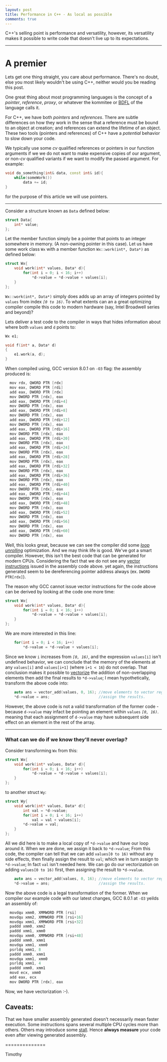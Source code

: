 ```yaml
---
layout: post
title: Performance in C++ - As local as possible
comments: true
---
```


C++'s selling point is performance and versatility, however, its versatility makes it possible to write code that doesn't live up to its expectations.

-----------------------

# A premier

Lets get one thing straight, you care about performance. There's no doubt, else you most likely wouldn't be using C++, neither would you be reading this post.

One great thing about most programming languages is the concept of a *pointer*, *reference*, *proxy*, or whatever the kommitee or [BDFL](https://en.wikipedia.org/wiki/Benevolent_dictator_for_life) of the language calls it. 

For C++, we have both *pointers* and *references*. There are subtle differences on how they work in the sense that a reference must be bound to an object at creation; and references can extend the lifetime of an object. These two tools (pointers and references) of C++ have a *potential* behavior to slow down your code.

We typically use some *cv* qualified references or pointers in our function arguments if we we do not want to make expensive copies of our argument, or non-*cv* qualified variants if we want to modify the passed argument. For example:

```c++
void do_something(int& data, const int& id){
    while(someWork())
        data += id;
}
```

for the purpose of this article we will use pointers.

----------------

Consider a structure known as `Data` defined below:

```c++
struct Data{
    int* value;
};
```

Let the member function simply be a pointer that points to an integer somewhere in memory. (A non-owning pointer in this case). Let us have some work class `Wx` with a member function `Wx::work(int*, Data*)` as defined below:

```c++
struct Wx{
    void work(int* values, Data* d){
        for(int i = 0; i < 16; i++)
            *d->value = *d->value + values[i];
    }
};
```

`Wx::work(int*, Data*)` simply does adds up an array of integers pointed by `values` from index *`[0 to 16)`*.
To what extents can an a great optimizing compiler compile this code to modern hardware (say, Intel Broadwell series and beyond)?

Lets deliver a test code to the compiler in ways that hides information about where both `values` and `d` points to:

```c++
Wx e1;

void f(int* a, Data* d)
{
    e1.work(a, d);
}
```

When compiled using, GCC version 8.0.1 on `-O3` flag: the assembly produced is:

```java
  mov rdx, QWORD PTR [rdx]
  mov eax, DWORD PTR [rdi]
  add eax, DWORD PTR [rdx]
  mov DWORD PTR [rdx], eax
  add eax, DWORD PTR [rdi+4]
  mov DWORD PTR [rdx], eax
  add eax, DWORD PTR [rdi+8]
  mov DWORD PTR [rdx], eax
  add eax, DWORD PTR [rdi+12]
  mov DWORD PTR [rdx], eax
  add eax, DWORD PTR [rdi+16]
  mov DWORD PTR [rdx], eax
  add eax, DWORD PTR [rdi+20]
  mov DWORD PTR [rdx], eax
  add eax, DWORD PTR [rdi+24]
  mov DWORD PTR [rdx], eax
  add eax, DWORD PTR [rdi+28]
  mov DWORD PTR [rdx], eax
  add eax, DWORD PTR [rdi+32]
  mov DWORD PTR [rdx], eax
  add eax, DWORD PTR [rdi+36]
  mov DWORD PTR [rdx], eax
  add eax, DWORD PTR [rdi+40]
  mov DWORD PTR [rdx], eax
  add eax, DWORD PTR [rdi+44]
  mov DWORD PTR [rdx], eax
  add eax, DWORD PTR [rdi+48]
  mov DWORD PTR [rdx], eax
  add eax, DWORD PTR [rdi+52]
  mov DWORD PTR [rdx], eax
  add eax, DWORD PTR [rdi+56]
  mov DWORD PTR [rdx], eax
  add eax, DWORD PTR [rdi+60]
  mov DWORD PTR [rdx], eax
```

Well, this looks great, because we can see the compiler did some [*loop unrolling*](https://en.wikipedia.org/wiki/Loop_unrolling) optimization. And we may think life is good. We've got a smart compiler. However, this isn't the best code that can be generated for modern CPUs. Considering the fact that we do not see any [vector instructions](https://en.wikipedia.org/wiki/Automatic_vectorization) issued in the assembly code above. yet again, the instructions generated seem to be dereferencing pointer address always (ex. `DWORD PTR[rdx]`).

The reason why GCC cannot issue vector instructions for the code above can be derived by looking at the code one more time:

```c++
struct Wx{
    void work(int* values, Data* d){
        for(int i = 0; i < 16; i++)
            *d->value = *d->value + values[i];
    }
};
```

We are more interested in this line:


```c++
    for(int i = 0; i < 16; i++)
        *d->value = *d->value + values[i];
```

Since we know `i` increases from *`[0, 16)`*, and the expression `values[i]` isn't undefined behavior, we can conclude that the memory of the elements at any `values[i]` and `values[i+1]` (where `i+1 < 16`) do not overlap. That conclusion makes it possible to [vectorize](https://en.wikipedia.org/wiki/Automatic_vectorization) the addition of non-overlapping elements then add the final results to `*d->value`; I mean hypothetically, transform the above code into:

```c++
    auto ans = vector_add(values, 0, 16); //move elements to vector registers and add all
    *d->value = ans;                      //assign the results.
```

However, the above code is not a valid transformation of the former code - because `d->value` may infact be pointing an element within `values` *`[0, 16)`*. meaning that each assignment of `d->value` may have subsequent side effect on an element in the rest of the array.

-----------------------------------

### What can we do if we know they'll never overlap?

Consider transforming `Wx` from this:

```c++
struct Wx{
    void work(int* values, Data* d){
        for(int i = 0; i < 16; i++)
            *d->value = *d->value + values[i];
    }
};
```

to another struct `Wy`:

```c++
struct Wy{
    void work(int* values, Data* d){
        int val = *d->value;
        for(int i = 0; i < 16; i++)
            val = val + values[i];
        *d->value = val;
    }
};
```

All we did here is to make a local copy of `*d->value` and have our loop around it. When we are done, we assign it back to `*d->value`; From this code, the compiler can tell that we can add `values[0 to 16)` without any side effects, then finally assign the result to `val`; which we in turn assign to `*d->value`; In fact `val` isn't needed here. We can go do our vectorization on adding `values[0 to 16)` first, then assigning the result to `*d->value`.

```c++
    auto ans = vector_add(values, 0, 16); //move elements to vector registers and add all
    *d->value = ans;                      //assign the results.
```

Now the above code is a legal transformation of the former. When we compiler our example code with our latest changes, GCC 8.0.1 at `-O3` yeilds an assembly of:

```java
  movdqu xmm0, XMMWORD PTR [rsi]
  movdqu xmm2, XMMWORD PTR [rsi+16]
  movdqu xmm1, XMMWORD PTR [rsi+32]
  paddd xmm0, xmm2
  paddd xmm1, xmm0
  movdqu xmm0, XMMWORD PTR [rsi+48]
  paddd xmm0, xmm1
  movdqa xmm1, xmm0
  psrldq xmm1, 8
  paddd xmm0, xmm1
  movdqa xmm1, xmm0
  psrldq xmm1, 4
  paddd xmm0, xmm1
  movd ecx, xmm0
  add eax, ecx
  mov DWORD PTR [rdx], eax
```

Now, we have vectorization :-).

## Caveats:

That we have smaller assembly generated doesn't necessarily mean faster execution. Some instructions spans several multiple CPU cycles more than others. Others may introduce some [stall](https://en.wikipedia.org/wiki/Bubble_(computing)). Hence **always measure** your code even after viewing generated assembly.

==============

Timothy